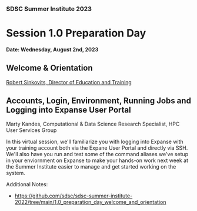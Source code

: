 ### SDSC Summer Institute 2023 
# Session 1.0 Preparation Day 

**Date: Wednesday, August 2nd, 2023**

## Welcome & Orientation
[Robert Sinkovits, Director of Education and Training](https://www.sdsc.edu/research/researcher_spotlight/sinkovits_robert.html)

## Accounts, Login, Environment, Running Jobs and Logging into Expanse User Portal
Marty Kandes, Computational & Data Science Research Specialist, HPC User Services Group

In this virtual session, we'll familiarize you with logging into Expanse with your training account both via the Expane User Portal and directly via SSH. We'll also have you run and test some of the command aliases we've setup in your enviornment on Expanse to make your hands-on work next week at the Summer Institute easier to manage and get started working on the system. 

Additional Notes:
- https://github.com/sdsc/sdsc-summer-institute-2022/tree/main/1.0_preparation_day_welcome_and_orientation
